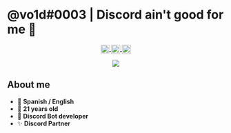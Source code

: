 # @vo1d#0003 | Discord ain't good for me 🥴


<p align="center">
<a href="#">
  <img align="center" alt="Anurag Hazra | CodeSandbox" width="20px" src="https://www.shareicon.net/data/512x512/2017/01/17/871956_flag_512x512.png" />
</a>
<a href="https://twitter.com/vo1d_dev">
  <img align="center" alt="vo1d | Twitter" width="21px" src="https://raw.githubusercontent.com/anuraghazra/anuraghazra/master/assets/twitter.svg" />
</a>
<a href="https://discord.bio/p/vo1d">
  <img align="center" alt="vo1d Discord" width="21px" src="https://raw.githubusercontent.com/anuraghazra/anuraghazra/master/assets/discord-round.svg" />
</a>
</p>

<p align="center">
<img align="center" src="https://github-readme-stats.anuraghazra1.vercel.app/api?username=vo1d-dev&show_icons=true&include_all_commits=true&theme=material-palenight"/>
</p>

## About me
- 💬 **Spanish / English**
- 🍰 **21 years old**
- 🤖 **Discord Bot developer**
- ✨ **Discord Partner**
##
```bash
```
